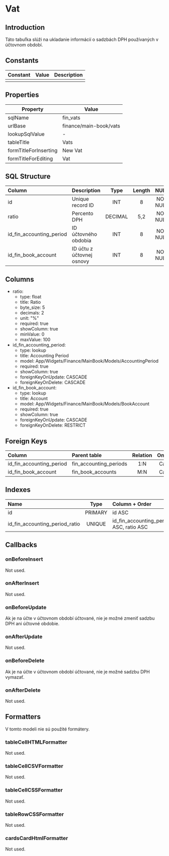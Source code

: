 # Vat

## Introduction

Táto tabuľka slúži na ukladanie informácií o sadzbách DPH používaných v účtovnom období.

## Constants

| Constant | Value | Description |
| -------- | ----- | ----------- |
|          |       |             |

## Properties

| Property              | Value                  |
| --------------------- | ---------------------- |
| sqlName               | fin_vats               |
| urlBase               | finance/main-book/vats |
| lookupSqlValue        | -                      |
| tableTitle            | Vats                   |
| formTitleForInserting | New Vat                |
| formTitleForEditing   | Vat                    |

## SQL Structure

| Column                   | Description               | Type    | Length | NULL     | Default |
| :----------------------- | :------------------------ | :-----: | :----: | :------: | :-----: |
| id                       | Unique record ID          | INT     | 8      | NOT NULL | 0       |
| ratio                    | Percento DPH              | DECIMAL | 5,2    | NOT NULL | 0       |
| id_fin_accounting_period | ID účtovného obdobia      | INT     | 8      | NOT NULL | 0       |
| id_fin_book_account      | ID účtu z účtovnej osnovy | INT     | 8      | NOT NULL | 0       |

## Columns

* ratio:
  * type: float
  * title: Ratio
  * byte_size: 5
  * decimals: 2
  * unit: "%"
  * required: true
  * showColumn: true
  * minValue: 0 
  * maxValue: 100
* id_fin_accounting_period:
  * type: lookup
  * title: Accounting Period
  * model: App/Widgets/Finance/MainBook/Models/AccountingPeriod
  * required: true
  * showColumn: true
  * foreignKeyOnUpdate: CASCADE
  * foreignKeyOnDelete: CASCADE
* id_fin_book_account:
  * type: lookup
  * title: Account
  * model: App/Widgets/Finance/MainBook/Models/BookAccount
  * required: true
  * showColumn: true
  * foreignKeyOnUpdate: CASCADE
  * foreignKeyOnDelete: RESTRICT

## Foreign Keys

| Column                   | Parent table           | Relation | OnUpdate | OnDelete |
| :----------------------- | :--------------------- | :------: | :------: | :------: |
| id_fin_accounting_period | fin_accounting_periods | 1:N      | Cascade  | Cascade  |
| id_fin_book_account      | fin_book_accounts      | M:N      | Cascade  | Restrict |

## Indexes

| Name                           | Type    | Column + Order                          |
| :----------------------------- | :-----: | :-------------------------------------- |
| id                             | PRIMARY | id ASC                                  |
| id_fin_accounting_period_ratio | UNIQUE  | id_fin_accounting_period ASC, ratio ASC |

## Callbacks

### onBeforeInsert

Not used.

### onAfterInsert

Not used.

### onBeforeUpdate

Ak je na účte v účtovnom období účtované, nie je možné zmeniť sadzbu DPH ani účtovné obdobie.

### onAfterUpdate

Not used.

### onBeforeDelete

Ak je na účte v účtovnom období účtované, nie je možné sadzbu DPH vymazať.

### onAfterDelete

Not used.

## Formatters

V tomto modeli nie sú použité formátery.

### tableCellHTMLFormatter

Not used.

### tableCellCSVFormatter

Not used.

### tableCellCSSFormatter

Not used.

### tableRowCSSFormatter

Not used.

### cardsCardHtmlFormatter

Not used.
